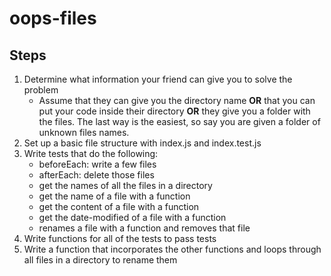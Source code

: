 # oops-files

## Steps

1. Determine what information your friend can give you to solve the problem
      * Assume that they can give you the directory name **OR** that you can put your code inside their directory **OR** they give you a folder with the files. The last way is the easiest, so say you are given a folder of unknown files names.
1. Set up a basic file structure with index.js and index.test.js
1. Write tests that do the following:
      * beforeEach: write a few files
      * afterEach: delete those files
      * get the names of all the files in a directory
      * get the name of a file with a function
      * get the content of a file with a function
      * get the date-modified of a file with a function
      * renames a file with a function and removes that file
1. Write functions for all of the tests to pass tests
1. Write a function that incorporates the other functions and loops through all files in a directory to rename them
